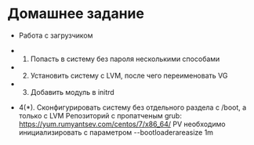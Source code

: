 # Домашнее задание
* Работа с загрузчиком
* 1. Попасть в систему без пароля несколькими способами
* 2. Установить систему с LVM, после чего переименовать VG
* 3. Добавить модуль в initrd

* 4(*). Сконфигурировать систему без отдельного раздела с /boot, а только с LVM
Репозиторий с пропатченым grub: https://yum.rumyantsev.com/centos/7/x86_64/
PV необходимо инициализировать с параметром --bootloaderareasize 1m 
